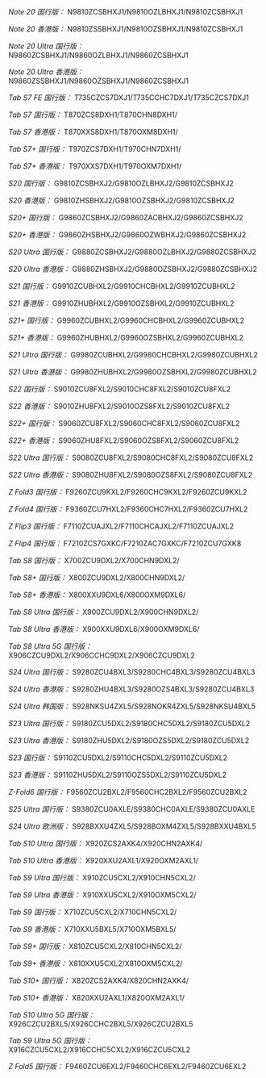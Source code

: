 *Note 20 国行版：*
N9810ZCSBHXJ1/N9810OZLBHXJ1/N9810ZCSBHXJ1

*Note 20 香港版：*
N9810ZSSBHXJ1/N9810OZSBHXJ1/N9810ZCSBHXJ1

*Note 20 Ultra 国行版：*
N9860ZCSBHXJ1/N9860OZLBHXJ1/N9860ZCSBHXJ1

*Note 20 Ultra 香港版：*
N9860ZSSBHXJ1/N9860OZSBHXJ1/N9860ZCSBHXJ1

*Tab S7 FE 国行版：*
T735CZCS7DXJ1/T735CCHC7DXJ1/T735CZCS7DXJ1

*Tab S7 国行版：*
T870ZCS8DXH1/T870CHN8DXH1/

*Tab S7 香港版：*
T870XXS8DXH1/T870OXM8DXH1/

*Tab S7+ 国行版：*
T970ZCS7DXH1/T970CHN7DXH1/

*Tab S7+ 香港版：*
T970XXS7DXH1/T970OXM7DXH1/

*S20 国行版：*
G9810ZCSBHXJ2/G9810OZLBHXJ2/G9810ZCSBHXJ2

*S20 香港版：*
G9810ZHSBHXJ2/G9810OZSBHXJ2/G9810ZCSBHXJ2

*S20+ 国行版：*
G9860ZCSBHXJ2/G9860ZACBHXJ2/G9860ZCSBHXJ2

*S20+ 香港版：*
G9860ZHSBHXJ2/G9860OZWBHXJ2/G9860ZCSBHXJ2

*S20 Ultra 国行版：*
G9880ZCSBHXJ2/G9880OZLBHXJ2/G9880ZCSBHXJ2

*S20 Ultra 香港版：*
G9880ZHSBHXJ2/G9880OZSBHXJ2/G9880ZCSBHXJ2

*S21 国行版：*
G9910ZCUBHXL2/G9910CHCBHXL2/G9910ZCUBHXL2

*S21 香港版：*
G9910ZHUBHXL2/G9910OZSBHXL2/G9910ZCUBHXL2

*S21+ 国行版：*
G9960ZCUBHXL2/G9960CHCBHXL2/G9960ZCUBHXL2

*S21+ 香港版：*
G9960ZHUBHXL2/G9960OZSBHXL2/G9960ZCUBHXL2

*S21 Ultra 国行版：*
G9980ZCUBHXL2/G9980CHCBHXL2/G9980ZCUBHXL2

*S21 Ultra 香港版：*
G9980ZHUBHXL2/G9980OZSBHXL2/G9980ZCUBHXL2

*S22 国行版：*
S9010ZCU8FXL2/S9010CHC8FXL2/S9010ZCU8FXL2

*S22 香港版：*
S9010ZHU8FXL2/S9010OZS8FXL2/S9010ZCU8FXL2

*S22+ 国行版：*
S9060ZCU8FXL2/S9060CHC8FXL2/S9060ZCU8FXL2

*S22+ 香港版：*
S9060ZHU8FXL2/S9060OZS8FXL2/S9060ZCU8FXL2

*S22 Ultra 国行版：*
S9080ZCU8FXL2/S9080CHC8FXL2/S9080ZCU8FXL2

*S22 Ultra 香港版：*
S9080ZHU8FXL2/S9080OZS8FXL2/S9080ZCU8FXL2

*Z Fold3 国行版：*
F9260ZCU9KXL2/F9260CHC9KXL2/F9260ZCU9KXL2

*Z Fold4 国行版：*
F9360ZCU7HXL2/F9360CHC7HXL2/F9360ZCU7HXL2

*Z Flip3 国行版：*
F7110ZCUAJXL2/F7110CHCAJXL2/F7110ZCUAJXL2

*Z Flip4 国行版：*
F7210ZCS7GXKC/F7210ZAC7GXKC/F7210ZCU7GXK8

*Tab S8 国行版：*
X700ZCU9DXL2/X700CHN9DXL2/

*Tab S8+ 国行版：*
X800ZCU9DXL2/X800CHN9DXL2/

*Tab S8+ 香港版：*
X800XXU9DXL6/X800OXM9DXL6/

*Tab S8 Ultra 国行版：*
X900ZCU9DXL2/X900CHN9DXL2/

*Tab S8 Ultra 香港版：*
X900XXU9DXL6/X900OXM9DXL6/

*Tab S8 Ultra 5G 国行版：*
X906CZCU9DXL2/X906CCHC9DXL2/X906CZCU9DXL2

*S24 Ultra 国行版：*
S9280ZCU4BXL3/S9280CHC4BXL3/S9280ZCU4BXL3

*S24 Ultra 香港版：*
S9280ZHU4BXL3/S9280OZS4BXL3/S9280ZCU4BXL3

*S24 Ultra 韩国版：*
S928NKSU4ZXL5/S928NOKR4ZXL5/S928NKSU4BXL5

*S23 Ultra 国行版：*
S9180ZCU5DXL2/S9180CHC5DXL2/S9180ZCU5DXL2

*S23 Ultra 香港版：*
S9180ZHU5DXL2/S9180OZS5DXL2/S9180ZCU5DXL2

*S23 国行版：*
S9110ZCU5DXL2/S9110CHC5DXL2/S9110ZCU5DXL2

*S23 香港版：*
S9110ZHU5DXL2/S9110OZS5DXL2/S9110ZCU5DXL2

*Z-Fold6 国行版：*
F9560ZCU2BXL2/F9560CHC2BXL2/F9560ZCU2BXL2

*S25 Ultra 国行版：*
S9380ZCU0AXLE/S9380CHC0AXLE/S9380ZCU0AXLE

*S24 Ultra 欧洲版：*
S928BXXU4ZXL5/S928BOXM4ZXL5/S928BXXU4BXL5

*Tab S10 Ultra 国行版：*
X920ZCS2AXK4/X920CHN2AXK4/

*Tab S10 Ultra 香港版：*
X920XXU2AXL1/X920OXM2AXL1/

*Tab S9 Ultra 国行版：*
X910ZCU5CXL2/X910CHN5CXL2/

*Tab S9 Ultra 香港版：*
X910XXU5CXL2/X910OXM5CXL2/

*Tab S9  国行版：*
X710ZCU5CXL2/X710CHN5CXL2/

*Tab S9  香港版：*
X710XXU5BXL5/X710OXM5BXL5/

*Tab S9+ 国行版：*
X810ZCU5CXL2/X810CHN5CXL2/

*Tab S9+ 香港版：*
X810XXU5CXL2/X810OXM5CXL2/

*Tab S10+ 国行版：*
X820ZCS2AXK4/X820CHN2AXK4/

*Tab S10+ 香港版：*
X820XXU2AXL1/X820OXM2AXL1/

*Tab S10 Ultra 5G 国行版：*
X926CZCU2BXL5/X926CCHC2BXL5/X926CZCU2BXL5

*Tab S9 Ultra 5G 国行版：*
X916CZCU5CXL2/X916CCHC5CXL2/X916CZCU5CXL2

*Z Fold5 国行版：*
F9460ZCU6EXL2/F9460CHC6EXL2/F9460ZCU6EXL2

